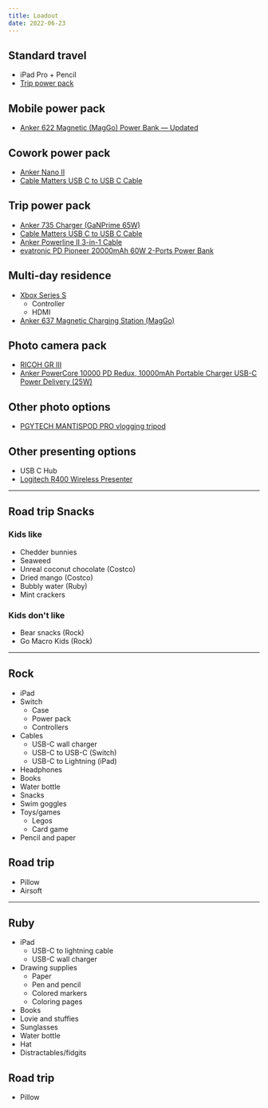 ```yaml
---
title: Loadout
date: 2022-06-23
---
```


## Standard travel

- iPad Pro + Pencil
- [Trip power pack](#trip-power-pack)

## Mobile power pack

- [Anker 622 Magnetic (MagGo) Power Bank — Updated](/uses/anker-622-magnetic-battery-maggo-power-bank)

## Cowork power pack

- [Anker Nano II](/uses/anker-nano-ii-65w-charger)
- [Cable Matters USB C to USB C Cable](/uses/cable-matters-usb-c-cable)

## Trip power pack

- [Anker 735 Charger (GaNPrime 65W)](/uses/anker-735-ganprime-65w-charger)
- [Cable Matters USB C to USB C Cable](/uses/cable-matters-usb-c-cable)
- [Anker Powerline II 3-in-1 Cable](/uses/anker-powerline-ii-3-in-1-cable)
- [evatronic PD Pioneer 20000mAh 60W 2-Ports Power Bank](/uses/evatronic-pd-pioneer-60w-power-bank)

## Multi-day residence

- [Xbox Series S](/uses/microsoft-xbox-series-s)
  - Controller
  - HDMI
- [Anker 637 Magnetic Charging Station (MagGo)](/uses/anker-637-magnetic-desktop-maggo-charger)

## Photo camera pack

- [RICOH GR III](/uses/ricoh-gr-iii)
- [Anker PowerCore 10000 PD Redux, 10000mAh Portable Charger USB-C Power Delivery (25W)](/uses/anker-powercore-10000-redux-battery-bank)

## Other photo options

- [PGYTECH MANTISPOD PRO vlogging tripod](/uses/pgytech-mantispod-pro-tripod)

## Other presenting options

- USB C Hub
- [Logitech R400 Wireless Presenter](/uses/logitech-r400-wireless-presenter)

---

## Road trip Snacks

### Kids like

- Chedder bunnies
- Seaweed
- Unreal coconut chocolate (Costco)
- Dried mango (Costco)
- Bubbly water (Ruby)
- Mint crackers

### Kids don't like

- Bear snacks (Rock)
- Go Macro Kids (Rock)

---

## Rock

- iPad
- Switch
  - Case
  - Power pack
  - Controllers
- Cables
  - USB-C wall charger
  - USB-C to USB-C (Switch)
  - USB-C to Lightning (iPad)
- Headphones
- Books
- Water bottle
- Snacks
- Swim goggles
- Toys/games
  - Legos
  - Card game
- Pencil and paper

## Road trip

- Pillow
- Airsoft

---

## Ruby

- iPad
  - USB-C to lightning cable
  - USB-C wall charger
- Drawing supplies
  - Paper
  - Pen and pencil
  - Colored markers
  - Coloring pages
- Books
- Lovie and stuffies
- Sunglasses
- Water bottle
- Hat
- Distractables/fidgits

## Road trip

- Pillow
